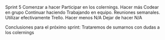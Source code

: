 Sprint 5
Comenzar a hacer
Participar en los colernings.
Hacer más
Codear en grupo
Continuar haciendo
Trabajando en equipo.
Reuniones semanales.
Utilizar efectivamente Trello.
Hacer menos
N/A
Dejar de hacer
N/A


Conclusiones para el próximo sprint:
Trataremos de sumarnos con dudas a los colernings

